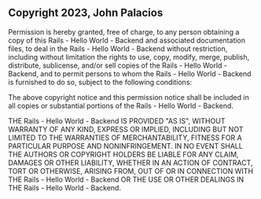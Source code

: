 ## Copyright 2023, John Palacios

Permission is hereby granted, free of charge, to any person obtaining a copy of this Rails - Hello World - Backend and associated documentation files, to deal in the Rails - Hello World - Backend without restriction, including without limitation the rights to use, copy, modify, merge, publish, distribute, sublicense, and/or sell copies of the Rails - Hello World - Backend, and to permit persons to whom the Rails - Hello World - Backend is furnished to do so, subject to the following conditions:

The above copyright notice and this permission notice shall be included in all copies or substantial portions of the Rails - Hello World - Backend.

THE Rails - Hello World - Backend IS PROVIDED "AS IS", WITHOUT WARRANTY OF ANY KIND, EXPRESS OR IMPLIED, INCLUDING BUT NOT LIMITED TO THE WARRANTIES OF MERCHANTABILITY, FITNESS FOR A PARTICULAR PURPOSE AND NONINFRINGEMENT. IN NO EVENT SHALL THE AUTHORS OR COPYRIGHT HOLDERS BE LIABLE FOR ANY CLAIM, DAMAGES OR OTHER LIABILITY, WHETHER IN AN ACTION OF CONTRACT, TORT OR OTHERWISE, ARISING FROM, OUT OF OR IN CONNECTION WITH THE Rails - Hello World - Backend OR THE USE OR OTHER DEALINGS IN THE Rails - Hello World - Backend.
